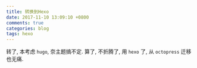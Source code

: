 ```yaml
---
title: 转换到Hexo
date: 2017-11-10 13:09:10 +0800
comments: true
categories: blog
tags: hexo
---
```


转了, 本考虑 `hugo`, 奈主题搞不定. 算了, 不折腾了, 用 `hexo` 了, 从 `octopress` 迁移也无痛.
